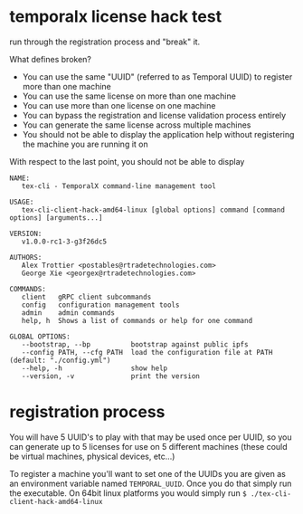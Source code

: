 # temporalx license hack test

run through the registration process and "break" it.

What defines broken?

* You can use the same "UUID" (referred to as Temporal UUID) to register more than one machine
* You can use the same license on more than one machine
* You can use more than one license on one machine
* You can bypass the registration and license validation process entirely
* You can generate the same license across multiple machines
* You should not be able to display the application help without registering the machine you are running it on

With respect to the last point, you should not be able to display
```
NAME:
   tex-cli - TemporalX command-line management tool

USAGE:
   tex-cli-client-hack-amd64-linux [global options] command [command options] [arguments...]

VERSION:
   v1.0.0-rc1-3-g3f26dc5

AUTHORS:
   Alex Trottier <postables@rtradetechnologies.com>
   George Xie <georgex@rtradetechnologies.com>

COMMANDS:
   client   gRPC client subcommands
   config   configuration management tools
   admin    admin commands
   help, h  Shows a list of commands or help for one command

GLOBAL OPTIONS:
   --bootstrap, --bp          bootstrap against public ipfs
   --config PATH, --cfg PATH  load the configuration file at PATH (default: "./config.yml")
   --help, -h                 show help
   --version, -v              print the version
```

# registration process

You will have 5 UUID's to play with that may be used once per UUID, so you can generate up to 5 licenses for use on 5 different machines (these could be virtual machines, physical devices, etc...)

To register a machine you'll want to set one of the UUIDs you are given as an environment variable named `TEMPORAL_UUID`. Once you do that simply run the executable. On 64bit linux platforms you would simply run `$ ./tex-cli-client-hack-amd64-linux`
